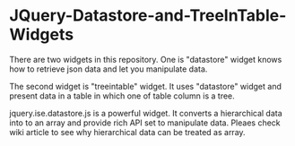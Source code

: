JQuery-Datastore-and-TreeInTable-Widgets
========================================

There are two widgets in this repository. One is "datastore" widget knows how to retrieve json data and let you manipulate data. 

The second widget is "treeintable" widget.  It uses "datastore" widget and present data in a table in which one of table column is 
a tree.


jquery.ise.datastore.js is a powerful widget.  It converts a hierarchical data into to an array and provide rich API set to
manipulate data.   Pleaes check wiki article to see why hierarchical data can be treated as array.   


